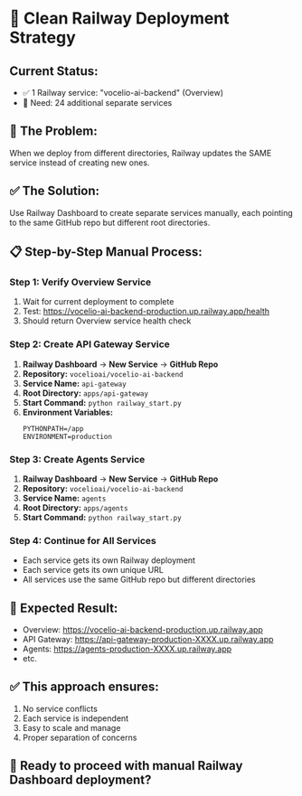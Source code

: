 # 🚀 Clean Railway Deployment Strategy

## Current Status:
- ✅ 1 Railway service: "vocelio-ai-backend" (Overview)
- 🎯 Need: 24 additional separate services

## 🔧 The Problem:
When we deploy from different directories, Railway updates the SAME service instead of creating new ones.

## ✅ The Solution:
Use Railway Dashboard to create separate services manually, each pointing to the same GitHub repo but different root directories.

## 📋 Step-by-Step Manual Process:

### Step 1: Verify Overview Service
1. Wait for current deployment to complete
2. Test: https://vocelio-ai-backend-production.up.railway.app/health
3. Should return Overview service health check

### Step 2: Create API Gateway Service
1. **Railway Dashboard** → **New Service** → **GitHub Repo**
2. **Repository:** `vocelioai/vocelio-ai-backend`
3. **Service Name:** `api-gateway`
4. **Root Directory:** `apps/api-gateway`
5. **Start Command:** `python railway_start.py`
6. **Environment Variables:**
   ```
   PYTHONPATH=/app
   ENVIRONMENT=production
   ```

### Step 3: Create Agents Service
1. **Railway Dashboard** → **New Service** → **GitHub Repo**
2. **Repository:** `vocelioai/vocelio-ai-backend`
3. **Service Name:** `agents`
4. **Root Directory:** `apps/agents`
5. **Start Command:** `python railway_start.py`

### Step 4: Continue for All Services
- Each service gets its own Railway deployment
- Each service gets its own unique URL
- All services use the same GitHub repo but different directories

## 🎯 Expected Result:
- Overview: https://vocelio-ai-backend-production.up.railway.app
- API Gateway: https://api-gateway-production-XXXX.up.railway.app
- Agents: https://agents-production-XXXX.up.railway.app
- etc.

## ✅ This approach ensures:
1. No service conflicts
2. Each service is independent
3. Easy to scale and manage
4. Proper separation of concerns

## 🚀 Ready to proceed with manual Railway Dashboard deployment?

